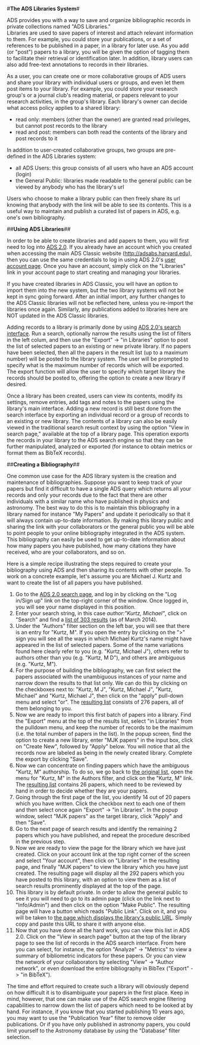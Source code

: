 #**The ADS Libraries System**#

ADS provides you with a way to save and organize bibliographic records in private collections named "ADS Libraries."  
Libraries are used to save papers of interest and attach relevant information to them. For example, you could store your publications, or a set of references to be published in a paper, in a library for later use.  As you add (or "post") papers to a library, you will be given the option of tagging them to facilitate their retrieval or identification later.  In addition, library users can also add free-text annotations to records in their libraries.

As a user, you can create one or more collaborative groups of ADS users and share your library with individual users or groups, and even let them post items to your library.  For example, you could store your research group's or a journal club's reading material, or papers relevant to your research activities, in the group's library.  Each library's owner can decide what access policy applies to a shared library: 
 * read only: members (other than the owner) are granted read privileges, but cannot post records to the library
 * read and post: members can both read the contents of the library and post records to it

In addition to user-created collaborative groups, two groups are pre-defined in the ADS Libraries system:
 * all ADS Users: this group consists of all users who have an ADS account (login)
 * the General Public: libraries made readable to the general public can be viewed by anybody who has the library's url

Users who choose to make a library public can then freely share its url knowing that anybody with the link will be able to see its contents.  This is a useful way to maintain and publish a curated list of papers in ADS, e.g. one's own bibliography.

##**Using ADS Libraries**##

In order to be able to create libraries and add papers to them, you will first need to log into [ADS 2.0](http://labs.adsabs.harvard.edu/adsabs/).  If you already have an account which you created when accessing the main ADS Classic website (http://adsabs.harvard.edu), then you can use the same credentials to log in using ADS 2.0's [user account page](http://labs.adsabs.harvard.edu/adsabs/user/).  Once you have an account, simply click on the "Libraries" link in your account page to start creating and managing your libraries.  

If you have created libraries in ADS Classic, you will have an option to import them into the new system, but the two library systems will not be kept in sync going forward.  After an initial import, any further changes to the ADS Classic libraries will not be reflected here, unless you re-import the libraries once again.  Similarly, any publications added to libraries here are NOT updated in the ADS Classic libraries.

Adding records to a library is primarily done by using [ADS 2.0's search interface](http://labs.adsabs.harvard.edu/adsabs/).  Run a search, optionally narrow the results using the list of filters in the left colum, and then use the "Export" -> "in Libraries" option to post the list of selected papers to an existing or new private library.  If no papers have been selected, then all the papers in the result list (up to a maximum number) will be posted to the library system.  The user will be prompted to specify what is the maximum number of records which will be exported.  The export function will allow the user to specify which target library the records should be posted to, offering the option to create a new library if desired.

Once a library has been created, users can view its contents, modify its settings, remove entries, add tags and notes to the papers using the library's main interface.  Adding a new record is still best done from the search interface by exporting an individual record or a group of records to an existing or new library.  The contents of a library can also be easily viewed in the traditional search result context by using the option "View in search page," available at the top of a library page.  This operation exports the records in your library to the ADS search engine so that they can be further manipulated, analyzed or exported (for instance to obtain metrics or format them as BibTeX records).

##**Creating a Bibliography**##

One common use case for the ADS library system is the creation and maintenance of bibliographies.  Suppose you want to keep track of your papers but find it difficult to have a single ADS query which returns all your records and only your records due to the fact that there are other individuals with a similar name who have published in physics and astronomy.  The best way to do this is to maintain this bibliography in a library named for instance "My Papers" and update it periodically so that it will always contain up-to-date information.  By making this library public and sharing the link with your collaborators or the general public you will be able to point people to your online bibliography integrated in the ADS system.  This bibliography can easily be used to get up-to-date information about how many papers you have published, how many citations they have received, who are your collaborators, and so on.

Here is a simple recipe illustrating the steps required to create your bibliography using ADS and then sharing its contents with other people.  To work on a concrete example, let's assume you are Michael J. Kurtz and want to create the list of all papers you have published.
 1. Go to the [ADS 2.0 search page](http://labs.adsabs.harvard.edu/adsabs), and log in by clicking on the "Log in/Sign up" link on the top-right corner of the window.  Once logged in, you will see your name displayed in this position.
 2. Enter your search string, in this case _author:"Kurtz, Michael"_, click on "Search" and find a [list of 303 results](http://labs.adsabs.harvard.edu/adsabs/search/?q=+author%3A%22kurtz%2C+michael%22&month_from=&year_from=&month_to=&year_to=&db_f=%28astronomy+OR+physics%29) (as of March 2014).
 3. Under the "Authors" filter section on the left bar, you will see that there is an entry for "Kurtz, M".  If you open the entry by clicking on the ">" sign you will see all the ways in which Michael Kurtz's name might have appeared in the list of selected papers.  Some of the name variations found here clearly refer to you (e.g. "Kurtz, Michael J"), others refer to authors other than you (e.g. "Kurtz, M D"), and others are ambiguous (e.g. "Kurtz, M").
 4. For the purpose of building the bibliography, we can first select the papers associated with the unambiguous instances of your name and narrow down the results to that list only.  We can do this by clicking on the checkboxes next to: "Kurtz, M J", "Kurtz, Michael J", "Kurtz, Michael" and "Kurtz, Michael J", then click on the "apply" pull-down menu and select "or".  The [resulting list](http://labs.adsabs.harvard.edu/adsabs/search/?q=+author%3A%22kurtz%2C+michael%22&month_from=&year_from=&month_to=&year_to=&db_f=%28astronomy+OR+physics%29&nr=&bigquery=&aut_f=(%221%2FKurtz%2C+M%2FKurtz%2C%20M%20J%22+OR+%221%2FKurtz%2C%20M%2FKurtz%2C%20Michael%20J%22+OR+%221%2FKurtz%2C%20M%2FKurtz%2C%20Michael%22+OR+%221%2FKurtz%2C%20M%2FKurtz%2C%20Michael%20Julian%22)) consists of 276 papers, all of them belonging to you.
 5. Now we are ready to import this first batch of papers into a library.  Find the "Export" menu at the top of the results list, select "in Libraries" from the pulldown menu, and keep the number of records to be the maximum (i.e. the total number of papers in the list).  In the popup screen, find the option to create a new library, enter "MJK papers" in the input box, click on "Create New", followed by "Apply" below.  You will notice that all the records now are labeled as being in the newly created library.  Complete the export by clicking "Save".
 6. Now we can concentrate on finding papers which have the ambiguous "Kurtz, M" authorship.  To do so, we go back to [the original list](http://labs.adsabs.harvard.edu/adsabs/search/?month_to=&db_f=%28astronomy+OR+physics%29&year_from=&bigquery=&month_from=&q=+author%3A%22kurtz%2C+michael%22&nr=&year_to=), open the menu for "Kurtz, M" in the Authors filter, and click on the "Kurtz, M" link.  The [resulting list](http://labs.adsabs.harvard.edu/adsabs/search/?month_to=&db_f=%28astronomy+OR+physics%29&year_from=&bigquery=&month_from=&q=+author%3A%22kurtz%2C+michael%22&aut_f=1%2FKurtz%2C+M%2FKurtz%2C+M&year_to=&nr=) contains 26 papers, which need to be reviewed by hand in order to decide whether they are your papers.
 7. Going through the first page of the list, you identify 14 out of 20 papers which you have written.  Click the checkbox next to each one of them and then select once again "Export" -> "in Libraries".  In the popup window, select "MJK papers" as the target library, click "Apply" and then "Save".
 8. Go to the next page of search results and identify the remaining 2 papers which you have published, and repeat the procedure described in the previous step.
 9. Now we are ready to view the page for the library which we have just created.  Click on your account link at the top right corner of the screen and select "Your account", then click on "Libraries" in the resulting page, and finally "MJK papers" to view the library which you have just created.  The resulting page will display all the 292 papers which you have posted to this library, with an option to view them as a list of search results prominently displayed at the top of the page.
 10. This library is by default private.  In order to allow the general public to see it you will need to go to its admin page (click on the link next to "Info/Admin") and then click on the option "Make Public".  The resulting page will have a button which reads "Public Link".  Click on it, and you will be taken to [the page which displays the library's public URL](http://labs.adsabs.harvard.edu/adsabs/adsgut/postable/a3b5b873-41e8-433e-ad55-be83cdb484a5/library:MJK%20papers/filter/html).  Simply copy and paste this URL to share it with anyone else.
 11. Now that you have done all the hard work, you can view this list in ADS 2.0.  Click on the "View in search page" button at the top of the library page to see the list of records in the ADS search interface.  From here you can select, for instance, the option "Analyze" -> "Metrics" to view a summary of bibliometric indicators for these papers.  Or you can view the network of your collaborators by selecting "View" -> "Author network", or even download the entire bibliography in BibTex ("Export" -> "in BibTeX").

The time and effort required to create such a library will obviously depend on how difficult it is to disambiguate your papers in the first place.  Keep in mind, however, that one can make use of the ADS search engine filtering capabilities to narrow down the list of papers which need to be looked at by hand.  For instance, if you know that you started publishing 10 years ago, you may want to use the "Publication Year" filter to remove older publications.  Or if you have only published in astronomy papers, you could limit yourself to the Astronomy database by using the "Database" filter selection.
